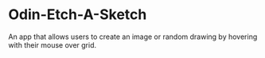 # Odin-Etch-A-Sketch
An app that allows users to create an image or random drawing by hovering with their mouse over grid.
